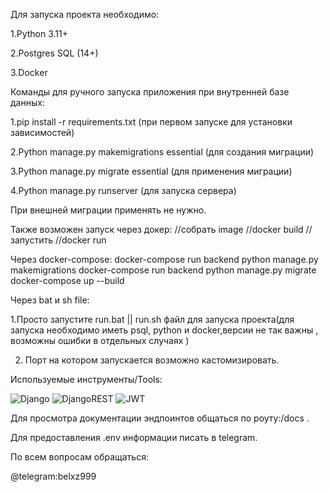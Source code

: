 Для запуска проекта необходимо:

1.Python 3.11+

2.Postgres SQL (14+)

3.Docker


Команды для ручного запуска приложения при внутренней базе данных:


1.pip install -r requirements.txt (при первом запуске для установки зависимостей)


2.Python manage.py makemigrations  essential (для создания миграции)


3.Python manage.py migrate essential (для применения миграции)


4.Python manage.py runserver (для запуска сервера)

При внешней миграции применять не нужно.

Также возможен запуск через докер:
//собрать image 
//docker build <imagename> <directory>
//запустить
//docker run <config> <imageid> 


Через docker-compose:
docker-compose run backend  python manage.py makemigrations
docker-compose run backend  python manage.py migrate
docker-compose up  --build


Через bat и sh file:

1.Просто запустите run.bat || run.sh файл для запуска проекта(для запуска необходимо иметь psql, python и docker,версии не так важны , возможны ошибки в отдельных случаях )

2. Порт на котором запускается возможно кастомизировать.



Используемые инструменты/Tools:
 

![Django](https://img.shields.io/badge/django-%23092E20.svg?style=for-the-badge&logo=django&logoColor=white) ![DjangoREST](https://img.shields.io/badge/DJANGO-REST-ff1709?style=for-the-badge&logo=django&logoColor=white&color=ff1709&labelColor=gray) ![JWT](https://img.shields.io/badge/JWT-black?style=for-the-badge&logo=JSON%20web%20tokens) 




Для просмотра документации эндпоинтов общаться по роуту:/docs .


Для предоставления .env информации писать в telegram.

По всем вопросам обращаться:

@telegram:belxz999
